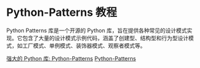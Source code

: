 # Python-Patterns 教程

<show-structure depth="3"/>

Python Patterns 库是一个开源的 Python 库，旨在提供各种常见的设计模式实现。它包含了大量的设计模式示例代码，涵盖了创建型、结构型和行为型设计模式，如工厂模式、单例模式、装饰器模式、观察者模式等。


<seealso>
<category ref="ref_docs">
    <a href="https://mp.weixin.qq.com/s/pKZ8GJ7KBKnwM0Go8ZbvTA">强大的 Python 库: Python-Patterns</a>
</category>
<category ref="ref_github">
    <a href="https://github.com/faif/python-patterns">Python-Patterns</a>
</category>
<category ref="ref_issues">
</category>
<category ref="ref_hf">
</category>
<category ref="ref_ms">
</category>
</seealso>